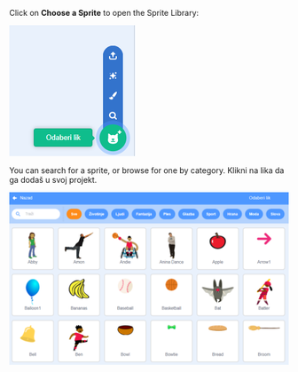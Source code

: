 Click on **Choose a Sprite** to open the Sprite Library:

![The 'Choose a Sprite' icon highlighted.](images/sprite-library.png)

You can search for a sprite, or browse for one by category. Klikni na lika da ga dodaš u svoj projekt.

![The Sprite Library.](images/sprite-choose.png)